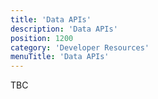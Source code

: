 ```yaml
---
title: 'Data APIs'
description: 'Data APIs'
position: 1200
category: 'Developer Resources'
menuTitle: 'Data APIs'
---
```


TBC